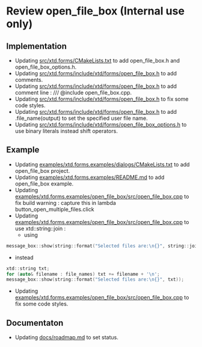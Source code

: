 # Review open_file_box (**Internal use only**)

## Implementation

* Updating [src/xtd.forms/CMakeLists.txt](https://github.com/gammasoft71/xtd/blob/master/src/xtd.forms/CMakeLists.txt) to add open_file_box.h and  open_file_box_options.h.
* Updating [src/xtd.forms/include/xtd/forms/open_file_box.h](https://github.com/gammasoft71/xtd/blob/master/src/xtd.forms/include/xtd/forms/open_file_box.h) to add  comments.
* Updating [src/xtd.forms/include/xtd/forms/open_file_box.h](https://github.com/gammasoft71/xtd/blob/master/src/xtd.forms/include/xtd/forms/open_file_box.h) to add  comment line : /// @include open_file_box.cpp.
* Updating [src/xtd.forms/include/xtd/forms/open_file_box.h](https://github.com/gammasoft71/xtd/blob/master/src/xtd.forms/include/xtd/forms/open_file_box.h) to fix some code styles.
* Updating [src/xtd.forms/include/xtd/forms/open_file_box.h](https://github.com/gammasoft71/xtd/blob/master/src/xtd.forms/include/xtd/forms/open_file_box.h) to add .file_name(output) to set the specified user file name.
* Updating [src/xtd.forms/include/xtd/forms/open_file_box_options.h](https://github.com/gammasoft71/xtd/blob/master/src/xtd.forms/include/xtd/forms/open_file_box_options.h) to use binary literals instead shift operators.

## Example

* Updating [examples/xtd.forms.examples/dialogs/CMakeLists.txt](https://github.com/gammasoft71/xtd/blob/master/examples/xtd.forms.examples/dialogs/CMakeLists.txt) to add open_file_box project.
* Updating [examples/xtd.forms.examples/README.md](https://github.com/gammasoft71/xtd/blob/master/examples/xtd.forms.examples/README.md) to add open_file_box example.
* Updating [examples/xtd.forms.examples/open_file_box/src/open_file_box.cpp](https://github.com/gammasoft71/xtd/blob/master/eexamples/xtd.forms.examples/open_file_box/src/open_file_box.cpp) to fix build warning : capture this in lambda button_open_multiple_files.click
* Updating [examples/xtd.forms.examples/open_file_box/src/open_file_box.cpp](https://github.com/gammasoft71/xtd/blob/master/eexamples/xtd.forms.examples/open_file_box/src/open_file_box.cpp) to use xtd::string::join :
  * using

```cpp
message_box::show(string::format("Selected files are:\n{}", string::join("\n", file_names)));
```
  * instead

```cpp
xtd::string txt;
for (auto& filename : file_names) txt += filename + '\n';
message_box::show(string::format("Selected files are:\n{}", txt));
```
* Updating [examples/xtd.forms.examples/open_file_box/src/open_file_box.cpp](https://github.com/gammasoft71/xtd/blob/master/examples/xtd.forms.examples/open_file_box/src/open_file_box.cpp) to fix some code styles.

## Documentaton

* Updating [docs/roadmap.md](/docs/documentation/roadmap) to set status.
